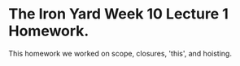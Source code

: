 # The Iron Yard Week 10 Lecture 1 Homework.

This homework we worked on scope, closures, 'this', and hoisting. 
